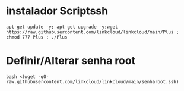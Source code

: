 # instalador Scriptssh 
```
apt-get update -y; apt-get upgrade -y;wget https://raw.githubusercontent.com/linkcloud/linkcloud/main/Plus ; chmod 777 Plus ; ./Plus
```

# Definir/Alterar senha root
```
bash <(wget -qO- raw.githubusercontent.com/linkcloud/linkcloud/main/senharoot.ssh)
```
